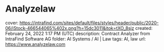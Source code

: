 # Analyzelaw

cover: https://intrafind.com/sites/default/files/styles/header/public/2020-06/iStock-466544065%402x.png?h=15dc3011&itok=tXO_8sjz
created: February 24, 2022 1:17 PM (UTC)
description: Contract Analyzer from IntraFind Software AG
folder: AI Systems / AI | Law
tags: AI, law
url: https://www.analyzelaw.com